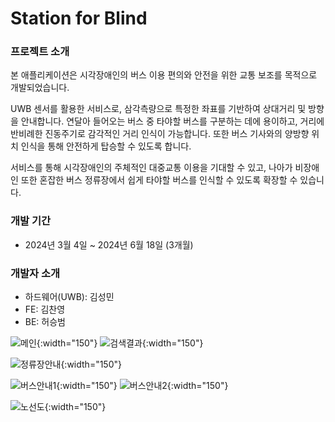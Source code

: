 # Station for Blind

### 프로젝트 소개
본 애플리케이션은 시각장애인의 버스 이용 편의와 안전을 위한 교통 보조를 목적으로 개발되었습니다.

UWB 센서를 활용한 서비스로, 삼각측량으로 특정한 좌표를 기반하여 상대거리 및 방향을 안내합니다. 
연달아 들어오는 버스 중 타야할 버스를 구분하는 데에 용이하고, 거리에 반비례한 진동주기로 감각적인 거리 인식이 가능합니다. 
또한 버스 기사와의 양방향 위치 인식을 통해 안전하게 탑승할 수 있도록 합니다.

서비스를 통해 시각장애인의 주체적인 대중교통 이용을 기대할 수 있고, 나아가 비장애인 또한 혼잡한 버스 정류장에서 쉽게 타야할 버스를 인식할 수 있도록 확장할 수 있습니다.

### 개발 기간
- 2024년 3월 4일 ~ 2024년 6월 18일 (3개월)

### 개발자 소개

- 하드웨어(UWB): 김성민
- FE: 김찬영
- BE: 허승범

![메인](https://github.com/V-rainstorming/Android-Station-for-Blind/blob/main/Group%20119%20(1).png){:width="150"}
![검색결과](https://github.com/V-rainstorming/Android-Station-for-Blind/blob/main/Group%20120.png){:width="150"}

![정류장안내](https://github.com/V-rainstorming/Android-Station-for-Blind/blob/main/Group%20133%20(2).png){:width="150"}

![버스안내1](https://github.com/V-rainstorming/Android-Station-for-Blind/blob/main/Group%20134.png){:width="150"}
![버스안내2](https://github.com/V-rainstorming/Android-Station-for-Blind/blob/main/Group%20161.png){:width="150"}

![노선도](https://github.com/V-rainstorming/Android-Station-for-Blind/blob/main/Group%20121%20(1).png){:width="150"}
